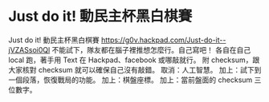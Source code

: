 Just do it! 動民主杯黑白棋賽
==========

Just do it! 動民主杯黑白棋賽
https://g0v.hackpad.com/Just-do-it--jVZASsoi0Ql
不能試下，隊友都在腦子裡推想怎麼行。自己寫吧！
各自在自己 local 跑，著手用 Text 在 Hackpad、facebook 或哪敲就行。
附 checksum，跟大家核對 checksum 就可以確保自己沒有敲錯。
取消：人工智慧。
加上：試下到一個段落，恢復戰局的功能。
加上：棋盤座標。
加上：當前盤面的 checksum 三位數字。
